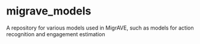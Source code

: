 # migrave_models
A repository for various models used in MigrAVE, such as models for action recognition and engagement estimation
